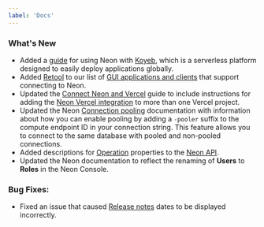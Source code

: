 ```yaml
---
label: 'Docs'
---
```


### What's New

- Added a [guide](/docs/guides/koyeb) for using Neon with [Koyeb](https://www.koyeb.com/), which is a serverless platform designed to easily deploy applications globally.
- Added [Retool](https://retool.com/) to our list of [GUI applications and clients](/docs/connect/connect-postgres-gui#tested-gui-applications-and-ides) that support connecting to Neon.
- Updated the [Connect Neon and Vercel](/docs/guides/vercel) guide to include instructions for adding the [Neon Vercel integration](https://vercel.com/integrations/neon) to more than one Vercel project.
- Updated the Neon [Connection pooling](/docs/connect/connection-pooling#enable-connection-pooling) documentation with information about how you can enable pooling by adding a `-pooler` suffix to the compute endpoint ID in your connection string. This feature allows you to connect to the same database with pooled and non-pooled connections.
- Added descriptions for [Operation](https://neon.tech/api-reference/v2#/Operation) properties to the [Neon API](https://neon.tech/api-reference/v2).
- Updated the Neon documentation to reflect the renaming of **Users** to **Roles** in the Neon Console.

### Bug Fixes:

- Fixed an issue that caused [Release notes](https://neon.tech/docs/release-notes) dates to be displayed incorrectly.
